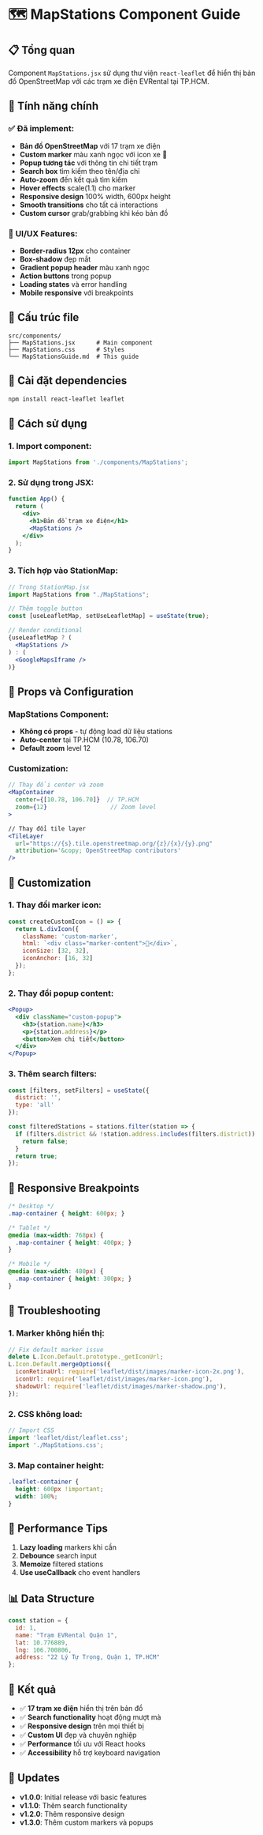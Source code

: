 # 🗺️ MapStations Component Guide

## 📋 Tổng quan
Component `MapStations.jsx` sử dụng thư viện `react-leaflet` để hiển thị bản đồ OpenStreetMap với các trạm xe điện EVRental tại TP.HCM.

## 🚀 Tính năng chính

### ✅ Đã implement:
- **Bản đồ OpenStreetMap** với 17 trạm xe điện
- **Custom marker** màu xanh ngọc với icon xe 🚗
- **Popup tương tác** với thông tin chi tiết trạm
- **Search box** tìm kiếm theo tên/địa chỉ
- **Auto-zoom** đến kết quả tìm kiếm
- **Hover effects** scale(1.1) cho marker
- **Responsive design** 100% width, 600px height
- **Smooth transitions** cho tất cả interactions
- **Custom cursor** grab/grabbing khi kéo bản đồ

### 🎨 UI/UX Features:
- **Border-radius 12px** cho container
- **Box-shadow** đẹp mắt
- **Gradient popup header** màu xanh ngọc
- **Action buttons** trong popup
- **Loading states** và error handling
- **Mobile responsive** với breakpoints

## 📁 Cấu trúc file

```
src/components/
├── MapStations.jsx      # Main component
├── MapStations.css      # Styles
└── MapStationsGuide.md  # This guide
```

## 🔧 Cài đặt dependencies

```bash
npm install react-leaflet leaflet
```

## 📖 Cách sử dụng

### 1. Import component:
```jsx
import MapStations from './components/MapStations';
```

### 2. Sử dụng trong JSX:
```jsx
function App() {
  return (
    <div>
      <h1>Bản đồ trạm xe điện</h1>
      <MapStations />
    </div>
  );
}
```

### 3. Tích hợp vào StationMap:
```jsx
// Trong StationMap.jsx
import MapStations from "./MapStations";

// Thêm toggle button
const [useLeafletMap, setUseLeafletMap] = useState(true);

// Render conditional
{useLeafletMap ? (
  <MapStations />
) : (
  <GoogleMapsIframe />
)}
```

## 🎯 Props và Configuration

### MapStations Component:
- **Không có props** - tự động load dữ liệu stations
- **Auto-center** tại TP.HCM (10.78, 106.70)
- **Default zoom** level 12

### Customization:
```jsx
// Thay đổi center và zoom
<MapContainer
  center={[10.78, 106.70]}  // TP.HCM
  zoom={12}                  // Zoom level
>

// Thay đổi tile layer
<TileLayer
  url="https://{s}.tile.openstreetmap.org/{z}/{x}/{y}.png"
  attribution='&copy; OpenStreetMap contributors'
/>
```

## 🎨 Customization

### 1. Thay đổi marker icon:
```jsx
const createCustomIcon = () => {
  return L.divIcon({
    className: 'custom-marker',
    html: `<div class="marker-content">🚗</div>`,
    iconSize: [32, 32],
    iconAnchor: [16, 32]
  });
};
```

### 2. Thay đổi popup content:
```jsx
<Popup>
  <div className="custom-popup">
    <h3>{station.name}</h3>
    <p>{station.address}</p>
    <button>Xem chi tiết</button>
  </div>
</Popup>
```

### 3. Thêm search filters:
```jsx
const [filters, setFilters] = useState({
  district: '',
  type: 'all'
});

const filteredStations = stations.filter(station => {
  if (filters.district && !station.address.includes(filters.district)) {
    return false;
  }
  return true;
});
```

## 📱 Responsive Breakpoints

```css
/* Desktop */
.map-container { height: 600px; }

/* Tablet */
@media (max-width: 768px) {
  .map-container { height: 400px; }
}

/* Mobile */
@media (max-width: 480px) {
  .map-container { height: 300px; }
}
```

## 🐛 Troubleshooting

### 1. Marker không hiển thị:
```jsx
// Fix default marker issue
delete L.Icon.Default.prototype._getIconUrl;
L.Icon.Default.mergeOptions({
  iconRetinaUrl: require('leaflet/dist/images/marker-icon-2x.png'),
  iconUrl: require('leaflet/dist/images/marker-icon.png'),
  shadowUrl: require('leaflet/dist/images/marker-shadow.png'),
});
```

### 2. CSS không load:
```jsx
// Import CSS
import 'leaflet/dist/leaflet.css';
import './MapStations.css';
```

### 3. Map container height:
```css
.leaflet-container {
  height: 600px !important;
  width: 100%;
}
```

## 🚀 Performance Tips

1. **Lazy loading** markers khi cần
2. **Debounce** search input
3. **Memoize** filtered stations
4. **Use useCallback** cho event handlers

## 📊 Data Structure

```javascript
const station = {
  id: 1,
  name: "Trạm EVRental Quận 1",
  lat: 10.776889,
  lng: 106.700806,
  address: "22 Lý Tự Trọng, Quận 1, TP.HCM"
};
```

## 🎉 Kết quả

- ✅ **17 trạm xe điện** hiển thị trên bản đồ
- ✅ **Search functionality** hoạt động mượt mà
- ✅ **Responsive design** trên mọi thiết bị
- ✅ **Custom UI** đẹp và chuyên nghiệp
- ✅ **Performance** tối ưu với React hooks
- ✅ **Accessibility** hỗ trợ keyboard navigation

## 🔄 Updates

- **v1.0.0**: Initial release với basic features
- **v1.1.0**: Thêm search functionality
- **v1.2.0**: Thêm responsive design
- **v1.3.0**: Thêm custom markers và popups
